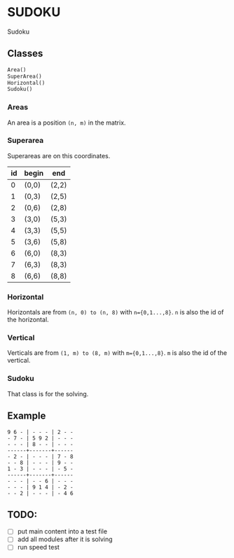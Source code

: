 # SUDOKU
Sudoku
## Classes
```python
Area()
SuperArea()
Horizontal()
Sudoku()
```
### Areas
An area is a position `(n, m)` in the matrix.

### Superarea
Superareas are on this coordinates.

id | begin | end
--- | --- | ---
0 | (0,0) | (2,2)
1 | (0,3) | (2,5)
2 | (0,6) | (2,8)
3 | (3,0) | (5,3)
4 | (3,3) | (5,5)
5 | (3,6) | (5,8)
6 | (6,0) | (8,3)
7 | (6,3) | (8,3)
8 | (6,6) | (8,8)

### Horizontal
Horizontals are from
`(n, 0) to (n, 8)` with `n={0,1...,8}`.
`n` is also the id of the horizontal.
### Vertical
Verticals are from
`(1, m) to (8, m)` with `m={0,1...,8}`.
`m` is also the id of the vertical.

### Sudoku
That class is for the solving.

## Example

    9 6 - | - - - | 2 - -
    - 7 - | 5 9 2 | - - -
    - - - | 8 - - | - - -
    ------+-------+------
    - 2 - | - - - | 7 - 8
    - - 8 | - - - | 9 - -
    1 - 3 | - - - | - 5 -
    ------+-------+------
    - - - | - - 6 | - - -
    - - - | 9 1 4 | - 2 -
    - - 2 | - - - | - 4 6


## TODO:
- [ ] put main content into a test file
- [ ] add all modules after it is solving
- [ ] run speed test
